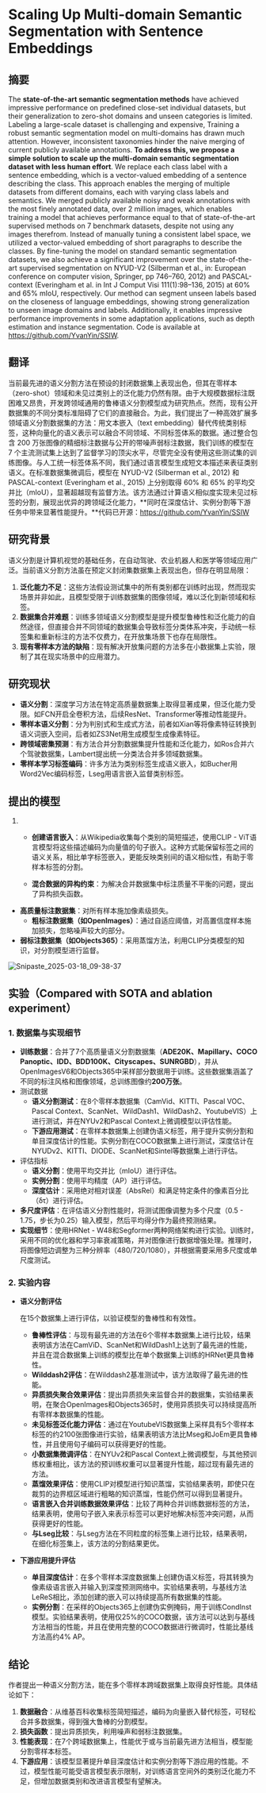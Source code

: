 # Scaling Up Multi-domain Semantic Segmentation with Sentence Embeddings

## 摘要



The **state-of-the-art semantic segmentation methods** have achieved impressive performance on predefined close-set individual datasets, but their generalization to zero-shot domains and unseen categories is limited. Labeling a large-scale dataset is challenging and expensive, Training a robust semantic segmentation model on multi-domains has drawn much attention. However, inconsistent taxonomies hinder the naive merging of current publicly available annotations. **To address this, we propose a simple solution to scale up the multi-domain semantic segmentation dataset with less human effort**. We replace each class label with a sentence embedding, which is a vector-valued embedding of a sentence describing the class. This approach enables the merging of multiple datasets from different domains, each with varying class labels and semantics. We merged publicly available noisy and weak annotations with the most finely annotated data, over 2 million images, which enables training a model that achieves performance equal to that of state-of-the-art supervised methods on 7 benchmark datasets, despite not using any images therefrom. Instead of manually tuning a consistent label space, we utilized a vector-valued embedding of short paragraphs to describe the classes. By fine-tuning the model on standard semantic segmentation datasets, we also achieve a significant improvement over the state-of-the-art supervised segmentation on NYUD-V2 (Silberman et al., in: European conference on computer vision, Springer, pp 746–760, 2012) and PASCAL-context (Everingham et al. in Int J Comput Visi 111(1):98–136, 2015) at 60% and 65% mIoU, respectively. Our method can segment unseen labels based on the closeness of language embeddings, showing strong generalization to unseen image domains and labels. Additionally, it enables impressive performance improvements in some adaptation applications, such as depth estimation and instance segmentation. Code is available at https://github.com/YvanYin/SSIW.

## 翻译

当前最先进的语义分割方法在预设的封闭数据集上表现出色，但其在零样本（zero-shot）领域和未见过类别上的泛化能力仍然有限。由于大规模数据标注既困难又昂贵，开发跨领域通用的鲁棒语义分割模型成为研究热点。然而，现有公开数据集的不同分类标准阻碍了它们的直接融合。为此，我们提出了一种高效扩展多领域语义分割数据集的方法：用文本嵌入（text embedding）替代传统类别标签，这种向量化的语义表示可以融合不同领域、不同标签体系的数据。通过整合包含 200 万张图像的精细标注数据与公开的带噪声弱标注数据，我们训练的模型在 7 个主流测试集上达到了监督学习的顶尖水平，尽管完全没有使用这些测试集的训练图像。与人工统一标签体系不同，我们通过语言模型生成短文本描述来表征类别语义。在标准数据集微调后，模型在 NYUD-V2 (Silberman et al., 2012) 和 PASCAL-context (Everingham et al., 2015) 上分别取得 60% 和 65% 的平均交并比（mIoU），显著超越现有监督方法。该方法通过计算语义相似度实现未见过标签的分割，展现出优异的跨领域泛化能力，**同时在深度估计、实例分割等下游任务中带来显著性能提升。**代码已开源：https://github.com/YvanYin/SSIW



## 研究背景

语义分割是计算机视觉的基础任务，在自动驾驶、农业机器人和医学等领域应用广泛。当前语义分割方法虽在预定义封闭集数据集上表现出色，但存在明显局限：

1. **泛化能力不足**：这些方法假设测试集中的所有类别都在训练时出现，然而现实场景并非如此，且模型受限于训练数据集的图像领域，难以泛化到新领域和标签。
2. **数据集合并难题**：训练多领域语义分割模型是提升模型鲁棒性和泛化能力的自然途径，但直接合并不同领域的数据集会导致标签分类体系冲突，手动统一标签集和重新标注的方法不仅费力，在开放集场景下也存在局限性。
3. **现有零样本方法的缺陷**：现有解决开放集问题的方法多在小数据集上实验，限制了其在现实场景中的应用潜力。





## 研究现状

- **语义分割**：深度学习方法在特定高质量数据集上取得显著成果，但泛化能力受限。如FCN开启全卷积方法，后续ResNet、Transformer等推动性能提升。
- **零样本语义分割**：分为判别式和生成式方法，前者如Xian等将像素特征转换到语义词嵌入空间，后者如ZS3Net用生成模型生成像素特征。
- **跨领域密集预测**：有方法合并分割数据集提升性能和泛化能力，如Ros合并六个驾驶数据集，Lambert提出统一分类法合并多领域数据集。
- **零样本学习标签编码**：许多方法为类别标签生成语义嵌入，如Bucher用Word2Vec编码标签，Lseg用语言嵌入监督类别标签。



## 提出的模型

1. - **创建语言嵌入**：从Wikipedia收集每个类别的简短描述，使用CLIP - ViT语言模型将这些描述编码为向量值的句子嵌入。这种方式能保留标签之间的语义关系，相比单字标签嵌入，更能反映类别间的语义相似性，有助于零样本标签的分割。

   - **混合数据的异构约束**：为解决合并数据集中标注质量不平衡的问题，提出了异构损失函数。
- **高质量标注数据集**：对所有样本施加像素级损失。
     - **粗标注数据集（如OpenImages）**：通过自适应阈值，对高置信度样本施加损失，忽略噪声较大的部分。
- **弱标注数据集（如Objects365）**：采用蒸馏方法，利用CLIP分类模型的知识，对分割模型进行监督。



![Snipaste_2025-03-18_09-38-37](https://yangyang666.oss-cn-chengdu.aliyuncs.com/images/Snipaste_2025-03-18_09-38-37.png)



## 实验（Compared with SOTA and ablation experiment）



### 1. 数据集与实现细节

- **训练数据**：合并了7个高质量语义分割数据集（**ADE20K、Mapillary、COCO Panoptic、IDD、BDD100K、Cityscapes、SUNRGBD**），并从OpenImagesV6和Objects365中采样部分数据用于训练。这些数据集涵盖了不同的标注风格和图像领域，总训练图像约**200万张**。
- 测试数据
  - **语义分割测试**：在8个零样本数据集（CamVid、KITTI、Pascal VOC、Pascal Context、ScanNet、WildDash1、WildDash2、YoutubeVIS）上进行测试，并在NYUv2和Pascal Context上微调模型以评估性能。
  - **下游应用测试**：在零样本数据集上创建伪语义标签，用于提升实例分割和单目深度估计的性能。实例分割在COCO数据集上进行测试，深度估计在NYUDv2、KITTI、DIODE、ScanNet和Sintel等数据集上进行评估。
- 评估指标
  - **语义分割**：使用平均交并比（mIoU）进行评估。
  - **实例分割**：使用平均精度（AP）进行评估。
  - **深度估计**：采用绝对相对误差（AbsRel）和满足特定条件的像素百分比（δτ）进行评估。
- **多尺度评估**：在评估语义分割性能时，将测试图像调整为多个尺度（0.5 - 1.75，步长为0.25）输入模型，然后平均得分作为最终预测结果。
- **实现细节**：使用HRNet - W48和Segformer两种网络架构进行实验。训练时，采用不同的优化器和学习率衰减策略，并对图像进行数据增强处理。推理时，将图像短边调整为三种分辨率（480/720/1080），并根据需要采用多尺度或单尺度测试。

### 2. 实验内容

- **语义分割评估**

     在15个数据集上进行评估，以验证模型的鲁棒性和有效性。

  - **鲁棒性评估**：与现有最先进的方法在6个零样本数据集上进行比较，结果表明该方法在CamViD、ScanNet和WildDash1上达到了最先进的性能，并且在混合数据集上训练的模型比在单个数据集上训练的HRNet更具鲁棒性。
  - **Wilddash2评估**：在Wilddash2基准测试中，该方法取得了最先进的性能。
  - **异质损失聚合效果评估**：提出异质损失来监督合并的数据集，实验结果表明，在聚合OpenImages和Objects365时，使用异质损失可以持续提高所有零样本数据集的性能。
  - **未见标签泛化能力评估**：通过在YoutubeVIS数据集上采样具有5个零样本标签的约2100张图像进行实验，结果表明该方法比Mseg和JoEm更具鲁棒性，并且使用句子编码可以获得更好的性能。
  - **小数据集微调评估**：在NYUv2和Pascal Context上微调模型，与其他预训练权重相比，该方法的预训练权重可以显著提升性能，超过现有最先进的方法。
  - **蒸馏效果评估**：使用CLIP对模型进行知识蒸馏，实验结果表明，即使只在裁剪的边界框区域进行粗略的知识蒸馏，性能仍然可以得到显著提升。
  - **语言嵌入合并训练数据效果评估**：比较了两种合并训练数据标签的方法，结果表明，使用句子嵌入来表示标签可以更好地解决标签冲突问题，从而获得更好的性能。
  - **与Lseg比较**：与Lseg方法在不同粒度的标签集上进行比较，结果表明，在细化标签集上，该方法的分割结果更优。

- **下游应用提升评估**

  - **单目深度估计**：在多个零样本深度数据集上创建伪语义标签，将其转换为像素级语言嵌入并输入到深度预测网络中。实验结果表明，与基线方法LeReS相比，添加创建的嵌入可以持续提高所有数据集的性能。
  - **实例分割**：在采样的Objects365上创建伪实例掩码，用于训练CondInst模型。实验结果表明，使用仅25%的COCO数据，该方法可以达到与基线方法相当的性能，并且在使用完整的COCO数据进行微调时，性能比基线方法高约4% AP。

## 结论

作者提出一种语义分割方法，能在多个零样本跨域数据集上取得良好性能。具体结论如下：

1. **数据融合**：从维基百科收集标签简短描述，编码为向量嵌入替代标签，可轻松合并多数据集，得到强大鲁棒的分割模型。
2.  **损失函数**：提出异质损失，利用噪声和弱标注数据集。 
3.  **性能表现**：在7个跨域数据集上，性能优于或与当前最先进方法相当，模型能分割零样本标签。
4.  **下游应用**：该模型显著提升单目深度估计和实例分割等下游应用的性能。不过，模型性能可能受语言模型表示限制，对训练语言空间外的类别泛化能力不足，但增加数据类别和改进语言模型有望解决。 
